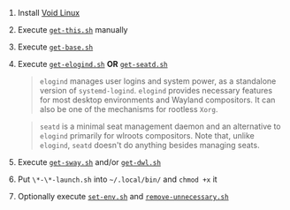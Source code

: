1. Install [Void Linux](https://voidlinux.org/download/)
2. Execute [`get-this.sh`](https://github.com/geekylthyosaur/dotfiles/blob/main/void-installer/get-this.sh) manually
3. Execute [`get-base.sh`](https://github.com/geekylthyosaur/dotfiles/blob/main/void-installer/get-base.sh)
4. Execute [`get-elogind.sh`](https://github.com/geekylthyosaur/dotfiles/blob/main/void-installer/get-elogind.sh) **OR** [`get-seatd.sh`](https://github.com/geekylthyosaur/dotfiles/blob/main/void-installer/get-seatd.sh)
  
    >`elogind` manages user logins and system power, as a standalone version of `systemd-logind`. `elogind` provides necessary features for most desktop environments and Wayland compositors. It can also be one of the mechanisms for rootless `Xorg`.

    >`seatd` is a minimal seat management daemon and an alternative to `elogind` primarily for wlroots compositors.
    >Note that, unlike `elogind`, `seatd` doesn't do anything besides managing seats.

5. Execute [`get-sway.sh`](https://github.com/geekylthyosaur/dotfiles/blob/main/void-installer/get-sway.sh) and/or [`get-dwl.sh`](https://github.com/geekylthyosaur/dotfiles/blob/main/void-installer/get-dwl.sh)
6. Put `\*-\*-launch.sh` into `~/.local/bin/` and `chmod +x` it
7. Optionally execute [`set-env.sh`](https://github.com/geekylthyosaur/dotfiles/blob/main/void-installer/set-env.sh) and [`remove-unnecessary.sh`](https://github.com/geekylthyosaur/dotfiles/blob/main/void-installer/remove-unnecessary.sh)

